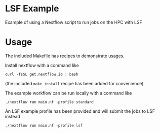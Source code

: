 # LSF Example

Example of using a Nextflow script to run jobs on the HPC with LSF

# Usage

The included Makefile has recipes to demonstrate usages.

Install nextflow with a command like

```
curl -fsSL get.nextflow.io | bash
```

(the included `make install` recipe has been added for convenience)

The example workflow can be run locally with a command like

```
./nextflow run main.nf -profile standard
```

An LSF example profile has been provided and will submit the jobs to LSF instead

```
./nextflow run main.nf -profile lsf
``` 
